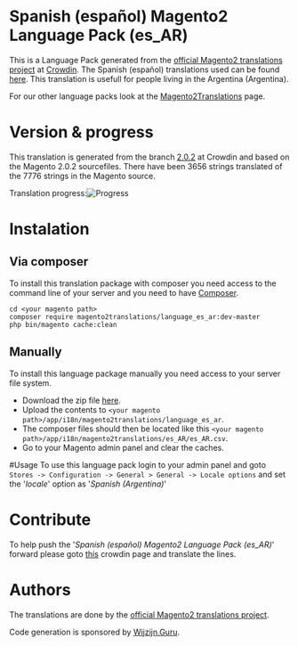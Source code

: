 # Spanish (español) Magento2 Language Pack (es_AR)
This is a Language Pack generated from the [official Magento2 translations project](https://crowdin.com/project/magento-2) at [Crowdin](https://crowdin.com).
The Spanish (español) translations used can be found [here](https://crowdin.com/project/magento-2/es-AR).
This translation is usefull for people living in the Argentina (Argentina).

For our other language packs look at the [Magento2Translations](http://magento2translations.github.io/) page.

# Version & progress
This translation is generated from the branch [2.0.2](https://crowdin.com/project/magento-2/es-AR#/2.0.2) at Crowdin and based on the Magento 2.0.2 sourcefiles.
There have been  3656 strings translated of the 7776 strings in the Magento source.

Translation progress:![Progress](http://progressed.io/bar/47)

# Instalation
## Via composer
To install this translation package with composer you need access to the command line of your server and you need to have [Composer](https://getcomposer.org).
```
cd <your magento path>
composer require magento2translations/language_es_ar:dev-master
php bin/magento cache:clean
```
## Manually
To install this language package manually you need access to your server file system.
* Download the zip file [here](https://github.com/Magento2Translations/language_es_ar/archive/master.zip).
* Upload the contents to `<your magento path>/app/i18n/magento2translations/language_es_ar`.
* The composer files should then be located like this `<your magento path>/app/i18n/magento2translations/es_AR/es_AR.csv`.
* Go to your Magento admin panel and clear the caches.

#Usage
To use this language pack login to your admin panel and goto `Stores -> Configuration -> General > General -> Locale options` and set the '*locale*' option as '*Spanish (Argentina)*'

# Contribute
To help push the '*Spanish (español) Magento2 Language Pack (es_AR)*' forward please goto [this](https://crowdin.com/project/magento-2/es-AR) crowdin page and translate the lines.

# Authors
The translations are done by the [official Magento2 translations project](https://crowdin.com/project/magento-2).

Code generation is sponsored by [Wijzijn.Guru](http://www.wijzijn.guru/).